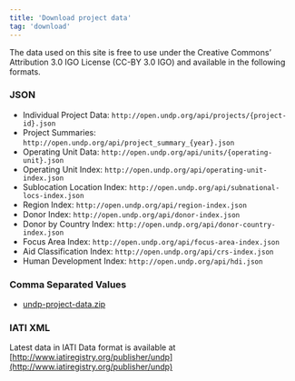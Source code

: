 ```yaml
---
title: 'Download project data'
tag: 'download'
---
```

The data used on this site is free to use under the Creative Commons’ Attribution 3.0 IGO License (CC-BY 3.0 IGO) and available in the following formats.

### JSON

- Individual Project Data: `http://open.undp.org/api/projects/{project-id}.json`
- Project Summaries: `http://open.undp.org/api/project_summary_{year}.json`
- Operating Unit Data: `http://open.undp.org/api/units/{operating-unit}.json`
- Operating Unit Index: `http://open.undp.org/api/operating-unit-index.json`
- Sublocation Location Index: `http://open.undp.org/api/subnational-locs-index.json`
- Region Index: `http://open.undp.org/api/region-index.json`
- Donor Index: `http://open.undp.org/api/donor-index.json`
- Donor by Country Index: `http://open.undp.org/api/donor-country-index.json`
- Focus Area Index: `http://open.undp.org/api/focus-area-index.json`
- Aid Classification Index: `http://open.undp.org/api/crs-index.json`
- Human Development Index: `http://open.undp.org/api/hdi.json`

### Comma Separated Values

- [undp-project-data.zip]({{site.baseurl}}/download/undp-project-data.zip)

### IATI XML
Latest data in IATI Data format is available at [http://www.iatiregistry.org/publisher/undp](http://www.iatiregistry.org/publisher/undp)